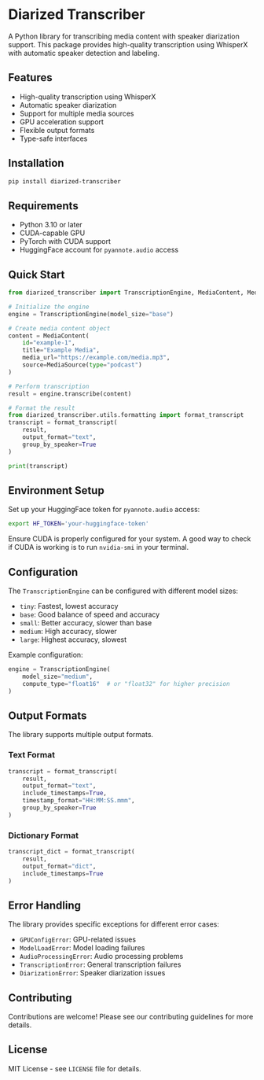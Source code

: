 # Diarized Transcriber

A Python library for transcribing media content with speaker diarization support. This package provides high-quality transcription using WhisperX with automatic speaker detection and labeling.

## Features

- High-quality transcription using WhisperX
- Automatic speaker diarization
- Support for multiple media sources
- GPU acceleration support
- Flexible output formats
- Type-safe interfaces

## Installation

```bash
pip install diarized-transcriber
```

## Requirements

- Python 3.10 or later
- CUDA-capable GPU
- PyTorch with CUDA support
- HuggingFace account for `pyannote.audio` access

## Quick Start

```python
from diarized_transcriber import TranscriptionEngine, MediaContent, MediaSource

# Initialize the engine
engine = TranscriptionEngine(model_size="base")

# Create media content object
content = MediaContent(
    id="example-1",
    title="Example Media",
    media_url="https://example.com/media.mp3",
    source=MediaSource(type="podcast")
)

# Perform transcription
result = engine.transcribe(content)

# Format the result
from diarized_transcriber.utils.formatting import format_transcript
transcript = format_transcript(
    result,
    output_format="text",
    group_by_speaker=True
)

print(transcript)
```

## Environment Setup

Set up your HuggingFace token for `pyannote.audio` access:

```bash
export HF_TOKEN='your-huggingface-token'
```

Ensure CUDA is properly configured for your system. A good way to check if CUDA is working is to run `nvidia-smi` in your terminal.

## Configuration

The `TranscriptionEngine` can be configured with different model sizes:

- `tiny`: Fastest, lowest accuracy
- `base`: Good balance of speed and accuracy
- `small`: Better accuracy, slower than base
- `medium`: High accuracy, slower
- `large`: Highest accuracy, slowest

Example configuration:

```python
engine = TranscriptionEngine(
    model_size="medium",
    compute_type="float16"  # or "float32" for higher precision
)
```

## Output Formats

The library supports multiple output formats.

### Text Format

```python
transcript = format_transcript(
    result,
    output_format="text",
    include_timestamps=True,
    timestamp_format="HH:MM:SS.mmm",
    group_by_speaker=True
)
```

### Dictionary Format

```python
transcript_dict = format_transcript(
    result,
    output_format="dict",
    include_timestamps=True
)
```

## Error Handling

The library provides specific exceptions for different error cases:

- `GPUConfigError`: GPU-related issues
- `ModelLoadError`: Model loading failures
- `AudioProcessingError`: Audio processing problems
- `TranscriptionError`: General transcription failures
- `DiarizationError`: Speaker diarization issues

## Contributing

Contributions are welcome! Please see our contributing guidelines for more details.

## License

MIT License - see `LICENSE` file for details.
